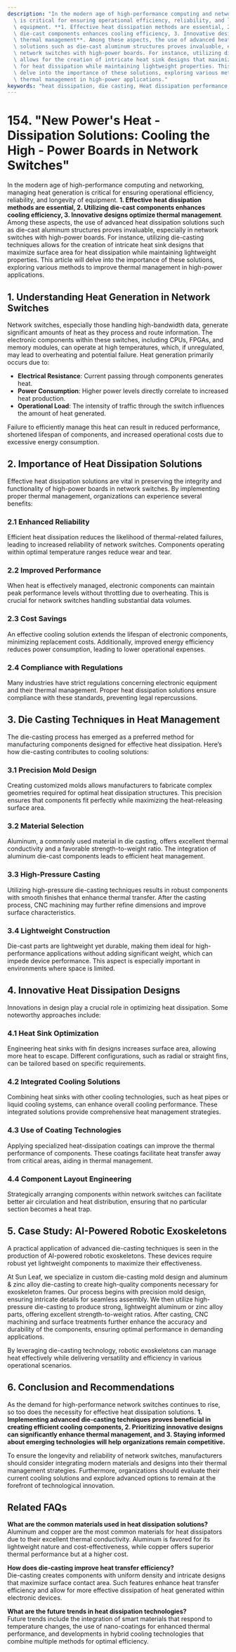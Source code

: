 ```yaml
---
description: "In the modern age of high-performance computing and networking, managing heat generation\
  \ is critical for ensuring operational efficiency, reliability, and longevity of\
  \ equipment. **1. Effective heat dissipation methods are essential, 2. Utilizing\
  \ die-cast components enhances cooling efficiency, 3. Innovative designs optimize\
  \ thermal management**. Among these aspects, the use of advanced heat dissipation\
  \ solutions such as die-cast aluminum structures proves invaluable, especially in\
  \ network switches with high-power boards. For instance, utilizing die-casting techniques\
  \ allows for the creation of intricate heat sink designs that maximize surface area\
  \ for heat dissipation while maintaining lightweight properties. This article will\
  \ delve into the importance of these solutions, exploring various methods to improve\
  \ thermal management in high-power applications."
keywords: "heat dissipation, die casting, Heat dissipation performance, Die casting process"
---
```

# 154. "New Power's Heat - Dissipation Solutions: Cooling the High - Power Boards in Network Switches"

In the modern age of high-performance computing and networking, managing heat generation is critical for ensuring operational efficiency, reliability, and longevity of equipment. **1. Effective heat dissipation methods are essential, 2. Utilizing die-cast components enhances cooling efficiency, 3. Innovative designs optimize thermal management**. Among these aspects, the use of advanced heat dissipation solutions such as die-cast aluminum structures proves invaluable, especially in network switches with high-power boards. For instance, utilizing die-casting techniques allows for the creation of intricate heat sink designs that maximize surface area for heat dissipation while maintaining lightweight properties. This article will delve into the importance of these solutions, exploring various methods to improve thermal management in high-power applications.

## **1. Understanding Heat Generation in Network Switches**

Network switches, especially those handling high-bandwidth data, generate significant amounts of heat as they process and route information. The electronic components within these switches, including CPUs, FPGAs, and memory modules, can operate at high temperatures, which, if unregulated, may lead to overheating and potential failure. Heat generation primarily occurs due to:

- **Electrical Resistance**: Current passing through components generates heat.
- **Power Consumption**: Higher power levels directly correlate to increased heat production.
- **Operational Load**: The intensity of traffic through the switch influences the amount of heat generated.

Failure to efficiently manage this heat can result in reduced performance, shortened lifespan of components, and increased operational costs due to excessive energy consumption.

## **2. Importance of Heat Dissipation Solutions**

Effective heat dissipation solutions are vital in preserving the integrity and functionality of high-power boards in network switches. By implementing proper thermal management, organizations can experience several benefits:

### **2.1 Enhanced Reliability**
Efficient heat dissipation reduces the likelihood of thermal-related failures, leading to increased reliability of network switches. Components operating within optimal temperature ranges reduce wear and tear.

### **2.2 Improved Performance**
When heat is effectively managed, electronic components can maintain peak performance levels without throttling due to overheating. This is crucial for network switches handling substantial data volumes.

### **2.3 Cost Savings**
An effective cooling solution extends the lifespan of electronic components, minimizing replacement costs. Additionally, improved energy efficiency reduces power consumption, leading to lower operational expenses.

### **2.4 Compliance with Regulations**
Many industries have strict regulations concerning electronic equipment and their thermal management. Proper heat dissipation solutions ensure compliance with these standards, preventing legal repercussions.

## **3. Die Casting Techniques in Heat Management**

The die-casting process has emerged as a preferred method for manufacturing components designed for effective heat dissipation. Here’s how die-casting contributes to cooling solutions:

### **3.1 Precision Mold Design**
Creating customized molds allows manufacturers to fabricate complex geometries required for optimal heat dissipation structures. This precision ensures that components fit perfectly while maximizing the heat-releasing surface area.

### **3.2 Material Selection**
Aluminum, a commonly used material in die casting, offers excellent thermal conductivity and a favorable strength-to-weight ratio. The integration of aluminum die-cast components leads to efficient heat management.

### **3.3 High-Pressure Casting**
Utilizing high-pressure die-casting techniques results in robust components with smooth finishes that enhance thermal transfer. After the casting process, CNC machining may further refine dimensions and improve surface characteristics.

### **3.4 Lightweight Construction**
Die-cast parts are lightweight yet durable, making them ideal for high-performance applications without adding significant weight, which can impede device performance. This aspect is especially important in environments where space is limited.

## **4. Innovative Heat Dissipation Designs**

Innovations in design play a crucial role in optimizing heat dissipation. Some noteworthy approaches include:

### **4.1 Heat Sink Optimization**
Engineering heat sinks with fin designs increases surface area, allowing more heat to escape. Different configurations, such as radial or straight fins, can be tailored based on specific requirements.

### **4.2 Integrated Cooling Solutions**
Combining heat sinks with other cooling technologies, such as heat pipes or liquid cooling systems, can enhance overall cooling performance. These integrated solutions provide comprehensive heat management strategies.

### **4.3 Use of Coating Technologies**
Applying specialized heat-dissipation coatings can improve the thermal performance of components. These coatings facilitate heat transfer away from critical areas, aiding in thermal management.

### **4.4 Component Layout Engineering**
Strategically arranging components within network switches can facilitate better air circulation and heat distribution, ensuring that no particular section becomes a heat trap.

## **5. Case Study: AI-Powered Robotic Exoskeletons**

A practical application of advanced die-casting techniques is seen in the production of AI-powered robotic exoskeletons. These devices require robust yet lightweight components to maximize their effectiveness. 

At Sun Leaf, we specialize in custom die-casting mold design and aluminum & zinc alloy die-casting to create high-quality components necessary for exoskeleton frames. Our process begins with precision mold design, ensuring intricate details for seamless assembly. We then utilize high-pressure die-casting to produce strong, lightweight aluminum or zinc alloy parts, offering excellent strength-to-weight ratios. After casting, CNC machining and surface treatments further enhance the accuracy and durability of the components, ensuring optimal performance in demanding applications.

By leveraging die-casting technology, robotic exoskeletons can manage heat effectively while delivering versatility and efficiency in various operational scenarios.

## **6. Conclusion and Recommendations**

As the demand for high-performance network switches continues to rise, so too does the necessity for effective heat dissipation solutions. **1. Implementing advanced die-casting techniques proves beneficial in creating efficient cooling components, 2. Prioritizing innovative designs can significantly enhance thermal management, and 3. Staying informed about emerging technologies will help organizations remain competitive.** 

To ensure the longevity and reliability of network switches, manufacturers should consider integrating modern materials and designs into their thermal management strategies. Furthermore, organizations should evaluate their current cooling solutions and explore advanced options to remain at the forefront of technological innovation.

## Related FAQs

**What are the common materials used in heat dissipation solutions?**  
Aluminum and copper are the most common materials for heat dissipators due to their excellent thermal conductivity. Aluminum is favored for its lightweight nature and cost-effectiveness, while copper offers superior thermal performance but at a higher cost.

**How does die-casting improve heat transfer efficiency?**  
Die-casting creates components with uniform density and intricate designs that maximize surface contact area. Such features enhance heat transfer efficiency and allow for more effective dissipation of heat generated within electronic devices.

**What are the future trends in heat dissipation technologies?**  
Future trends include the integration of smart materials that respond to temperature changes, the use of nano-coatings for enhanced thermal performance, and developments in hybrid cooling technologies that combine multiple methods for optimal efficiency.
